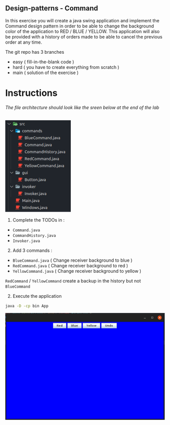 ## Design-patterns - Command

In this exercise you will create a java swing application and implement the Command design pattern in order to be able to change the background color of the application to RED / BLUE / YELLOW.
This application will also be provided with a history of orders made to be able to cancel the previous order at any time.

The git repo has 3 branches

- easy ( fill-in-the-blank code )
- hard ( you have to create everything from scratch )
- main ( solution of the exercise )

# Instructions

###### The file architecture should look like the sreen below at the end of the lab

![codeTree](docs/assets/tree.png)

1. Complete the TODOs in :

- `Command.java`
- `CommandHistory.java`
- `Invoker.java`

2. Add 3 commands :

- `BlueCommand.java` ( Change receiver background to blue )
- `RedCommand.java` ( Change receiver background to red )
- `YellowCommand.java` ( Change receiver background to yellow )

`RedCommand` / `YellowCommand` create a backup in the history but not `BlueCommand`

2. Execute the application

```bash
java -D -cp bin App
```

![Result](docs/assets/result.png)
